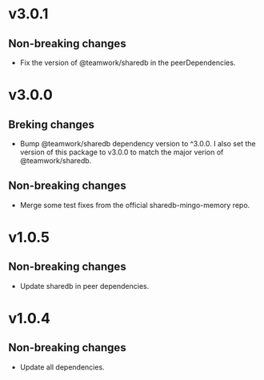 # v3.0.1

## Non-breaking changes

- Fix the version of @teamwork/sharedb in the peerDependencies.


# v3.0.0

## Breking changes

- Bump @teamwork/sharedb dependency version to ^3.0.0. I also set the version of this package to v3.0.0 to match the major verion of @teamwork/sharedb.

## Non-breaking changes

- Merge some test fixes from the official sharedb-mingo-memory repo.


# v1.0.5

## Non-breaking changes

- Update sharedb in peer dependencies.


# v1.0.4

## Non-breaking changes

- Update all dependencies.
